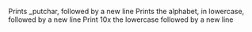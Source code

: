 Prints _putchar, followed by a new line
Prints the alphabet, in lowercase, followed by a new line
Print 10x the lowercase followed by a new line
